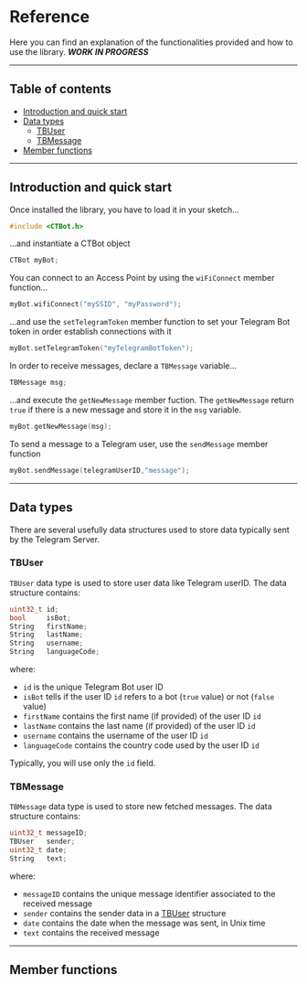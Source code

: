 # Reference
Here you can find an explanation of the functionalities provided and how to use the library.
_**WORK IN PROGRESS**_
___
## Table of contents
+ [Introduction and quick start](#introduction-and-quick.start)
+ [Data types](#data-types)
  + [TBUser](#tbuser)
  + [TBMessage](#tbmessage)
+ [Member functions](#memberfunctions)
___
## Introduction and quick start
Once installed the library, you have to load it in your sketch...
```c++
#include <CTBot.h>
```
...and instantiate a CTBot object
```c++
CTBot myBot;
```
You can connect to an Access Point by using the `wiFiConnect` member function...
```c++
myBot.wifiConnect("mySSID", "myPassword");
```
...and use the `setTelegramToken` member function to set your Telegram Bot token in order establish connections with it
```c++
myBot.setTelegramToken("myTelegramBotToken");
```
In order to receive messages, declare a `TBMessage` variable...
```c++
TBMessage msg;
```
...and execute the `getNewMessage` member fuction. 
The `getNewMessage` return `true` if there is a new message and store it in the `msg` variable.
```c++
myBot.getNewMessage(msg);
```
To send a message to a Telegram user, use the `sendMessage` member function
```c++
myBot.sendMessage(telegramUserID,"message");
```
___
## Data types
There are several usefully data structures used to store data typically sent by the Telegram Server.
### TBUser
`TBUser` data type is used to store user data like Telegram userID. The data structure contains:
```c++
uint32_t id;
bool     isBot;
String   firstName;
String   lastName;
String   username;
String   languageCode;
```
where:
+ `id` is the unique Telegram Bot user ID
+ `isBot` tells if the user ID `id` refers to a bot (`true` value) or not (`false ` value)
+ `firstName` contains the first name (if provided) of the user ID `id`
+ `lastName` contains the last name (if provided) of the user ID `id`
+ `username` contains the username of the user ID `id`
+ `languageCode` contains the country code used by the user ID `id`

Typically, you will use only the `id` field.
### TBMessage
`TBMessage` data type is used to store new fetched messages. The data structure contains:
```c++
uint32_t messageID;
TBUser   sender;
uint32_t date;
String   text;
```
where:
+ `messageID` contains the unique message identifier associated to the received message
+ `sender` contains the sender data in a [TBUser](#tbuser) structure
+ `date` contains the date when the message was sent, in Unix time
+ `text` contains the received message
___
## Member functions





